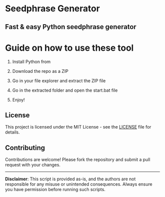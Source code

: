 # Seedphrase Generator 
     
## Fast & easy Python seedphrase generator
 
# Guide on how to use these tool
   
1. Install Python from    
    
2. Download the repo as a ZIP     
   
3. Go in your file explorer and extract the ZIP file   

4. Go in the extracted folder and open the start.bat file    
   
5. Enjoy!  
   
## License  
 
This project is licensed under the MIT License - see the [LICENSE](LICENSE) file for details. 
   
## Contributing   
   
Contributions are welcome! Please fork the repository and submit a pull request with your changes.   
  
---   
      
**Disclaimer**: This script is provided as-is, and the authors are not responsible for any misuse or unintended consequences. Always ensure you have permission before running such scripts.   